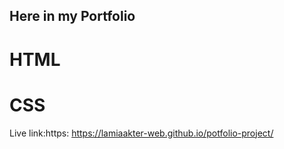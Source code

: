 ## Here in my Portfolio

# HTML
# CSS

Live link:https: https://lamiaakter-web.github.io/potfolio-project/